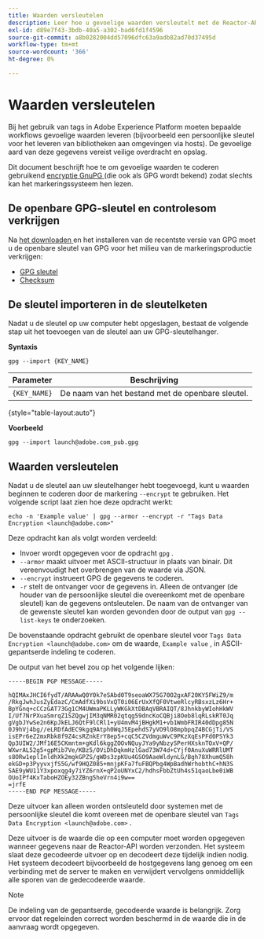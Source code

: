 ```yaml
---
title: Waarden versleutelen
description: Leer hoe u gevoelige waarden versleutelt met de Reactor-API.
exl-id: d89e7f43-3bdb-40a5-a302-bad6fd1f4596
source-git-commit: a8b0282004dd57096dfc63a9adb82ad70d37495d
workflow-type: tm+mt
source-wordcount: '366'
ht-degree: 0%

---
```


# Waarden versleutelen

Bij het gebruik van tags in Adobe Experience Platform moeten bepaalde workflows gevoelige waarden leveren (bijvoorbeeld een persoonlijke sleutel voor het leveren van bibliotheken aan omgevingen via hosts). De gevoelige aard van deze gegevens vereist
veilige overdracht en opslag.

Dit document beschrijft hoe te om gevoelige waarden te coderen gebruikend [ encryptie GnuPG ](https://www.gnupg.org/gph/en/manual/x110.html) (die ook als GPG wordt bekend) zodat slechts kan het markeringssysteem hen lezen.

## De openbare GPG-sleutel en controlesom verkrijgen

Na [ het downloaden ](https://gnupg.org/download/) en het installeren van de recentste versie van GPG moet u de openbare sleutel van GPG voor het milieu van de markeringsproductie verkrijgen:

* [ GPG sleutel ](https://github.com/adobe/reactor-developer-docs/blob/master/files/launch%40adobe.com_pub.gpg)
* [ Checksum ](https://github.com/adobe/reactor-developer-docs/blob/master/files/launch%40adobe.com_pub.gpg.sum)

## De sleutel importeren in de sleutelketen

Nadat u de sleutel op uw computer hebt opgeslagen, bestaat de volgende stap uit het toevoegen van de sleutel aan uw GPG-sleutelhanger.

**Syntaxis**

```shell
gpg --import {KEY_NAME}
```

| Parameter | Beschrijving |
| --- | --- |
| `{KEY_NAME}` | De naam van het bestand met de openbare sleutel. |

{style="table-layout:auto"}

**Voorbeeld**

```shell
gpg --import launch@adobe.com_pub.gpg
```

## Waarden versleutelen

Nadat u de sleutel aan uw sleutelhanger hebt toegevoegd, kunt u waarden beginnen te coderen door de markering `--encrypt` te gebruiken. Het volgende script laat zien hoe deze opdracht werkt:

```shell
echo -n 'Example value' | gpg --armor --encrypt -r "Tags Data Encryption <launch@adobe.com>"
```

Deze opdracht kan als volgt worden verdeeld:

* Invoer wordt opgegeven voor de opdracht `gpg` .
* `--armor` maakt uitvoer met ASCII-structuur in plaats van binair. Dit vereenvoudigt het overbrengen van de waarde via JSON.
* `--encrypt` instrueert GPG de gegevens te coderen.
* `-r` stelt de ontvanger voor de gegevens in. Alleen de ontvanger (de houder van de persoonlijke sleutel die overeenkomt met de openbare sleutel) kan de gegevens ontsleutelen. De naam van de ontvanger van de gewenste sleutel kan worden gevonden door de output van `gpg --list-keys` te onderzoeken.

De bovenstaande opdracht gebruikt de openbare sleutel voor `Tags Data Encryption <launch@adobe.com>` om de waarde, `Example value` , in ASCII-gepantserde indeling te coderen.

De output van het bevel zou op het volgende lijken:

```shell
-----BEGIN PGP MESSAGE-----

hQIMAxJHCI6fydT/ARAAwQ0Y0k7eSAbd0T9seoaWX75G70O2gxAF20KY5FWiZ9/m
/RkgJwhJusZyEdazC/CmAdfXi9bsVxQT0i06ErUxXfQF0VtweRlcyRBsxzLz6Hr+
BpYGnq+cCCzGAT73Gg1CM4UWmaPKLLyWKGkXtDBAqVBRAIQT/8JhnkbyWIohHkWV
I/Uf7NrPXuaSmrqZ1SZQgwjIM3qNMR02qtqg59dncKoCQBji8Oeb8lqRLskRT0Jq
gVgbJYwSe2n6KpJkELJ6QtF9lCRl1+yU4mvM4jBHgkM1+vb1WmbFRIR40dDpg85N
0J9hVj4bg//eLRDfAdEC9kgq9Atph0WqJ5EpehdS7yVO9lO8mpbpqZ4BCGjTi/VS
isEPr6eZ2mxRbk8f9Z4csRZnkErY8ep5+cqC5CZVdmguWvC9PKzXqEsPFd0PSYk3
Qp3UIW2/JMf16E5CKmntm+gKdl6kggZOOvNQuyJYa9yNbzySPerHXsknTOxV+QP/
WXwrAL52g5+gpMib7Ve/KBz5/OViDhDqkmHzlGad73W74d+CYjf0AnuXuWRRlUMT
s8ORw1eplInldhXk2mgkGPZS/gWDs3zpKUu4GSO9AaeWldynLG/Bgh78XhumQ58h
ekGD+p3PyyvxjfS5G/wf9HQZ085+mnjpKFa7fuFBQPbg4WpBadhWrhobthC+hN3S
SAE9yWU11Y3xpoxqg4y7iYZ6rnX+qP2oUNYxC2/hdhsFbbZtUh4s51qaoLbe0iWB
OUoIPf4KxTaboHZOEy32ZBng5heVrn4i9w==
=jrfE
-----END PGP MESSAGE-----
```

Deze uitvoer kan alleen worden ontsleuteld door systemen met de persoonlijke sleutel die
komt overeen met de openbare sleutel van `Tags Data Encryption <launch@adobe.com>` .

Deze uitvoer is de waarde die op een computer moet worden opgegeven wanneer gegevens naar de Reactor-API worden verzonden. Het systeem slaat deze gecodeerde uitvoer op en decodeert deze tijdelijk indien nodig. Het systeem decodeert bijvoorbeeld de hostgegevens lang genoeg om een verbinding met de server te maken en verwijdert vervolgens onmiddellijk alle sporen van de gedecodeerde waarde.

>[!NOTE]
>
>De indeling van de gepantserde, gecodeerde waarde is belangrijk. Zorg ervoor dat regeleinden correct worden beschermd in de waarde die in de aanvraag wordt opgegeven.
